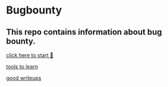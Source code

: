 #                                           Bugbounty
<!--![bugbounty](https://gcn.com/-/media/GIG/GCN/Redesign/Articles/2015/November/bugbounty.png)-->

<a href="https://gcn.com/-/media/GIG/GCN/Redesign/Articles/2015/November/bugbounty.png"></a>

## This repo contains information about bug bounty.

[click here to start 🤔](https://github.com/deephunt3r/bugbounty/tree/master/roadmap%20to%20start)

[tools to learn ](https://github.com/deephunt3r/bugbounty/tree/master/tools) 

[ good writeups](https://github.com/deephunt3r/bugbounty/tree/master/writeups)
